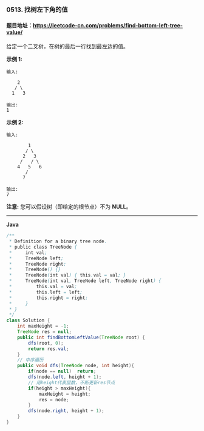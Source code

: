 ### 0513. 找树左下角的值

#### 题目地址：https://leetcode-cn.com/problems/find-bottom-left-tree-value/

给定一个二叉树，在树的最后一行找到最左边的值。

**示例 1:**

```
输入:

    2
   / \
  1   3

输出:
1
```

**示例 2:**

```
输入:

        1
       / \
      2   3
     /   / \
    4   5   6
       /
      7

输出:
7
```

**注意:** 您可以假设树（即给定的根节点）不为 **NULL**。

---

**Java**

``` java
/**
 * Definition for a binary tree node.
 * public class TreeNode {
 *     int val;
 *     TreeNode left;
 *     TreeNode right;
 *     TreeNode() {}
 *     TreeNode(int val) { this.val = val; }
 *     TreeNode(int val, TreeNode left, TreeNode right) {
 *         this.val = val;
 *         this.left = left;
 *         this.right = right;
 *     }
 * }
 */
class Solution {
    int maxHeight = -1;
    TreeNode res = null;
    public int findBottomLeftValue(TreeNode root) {
        dfs(root, 0);
        return res.val;
    }
    // 中序遍历
    public void dfs(TreeNode node, int height){
        if(node == null)  return;
        dfs(node.left, height + 1);
        // 用height代表层数，不断更新res节点
        if(height > maxHeight){
            maxHeight = height;
            res = node;
        }
        dfs(node.right, height + 1);
    }
}
```



